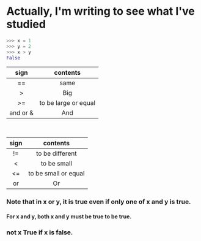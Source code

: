 # Actually, I'm writing to see what I've studied

```python
>>> x = 1
>>> y = 2
>>> x > y
False
```

|sign|contents|
|:--:|:--:|
| == | same |
| > | Big |
| >= | to be large or equal |
| and or & | And |
<br>

|sign|contents|
|:--:|:--:|
|!=| to be different |
|<| to be small |
|<=| to be small or equal |
| or | Or |

### Note that in x or y, it is true even if only one of x and y is true.
#### For x and y, both x and y must be true to be true.
### not x True if x is false.
